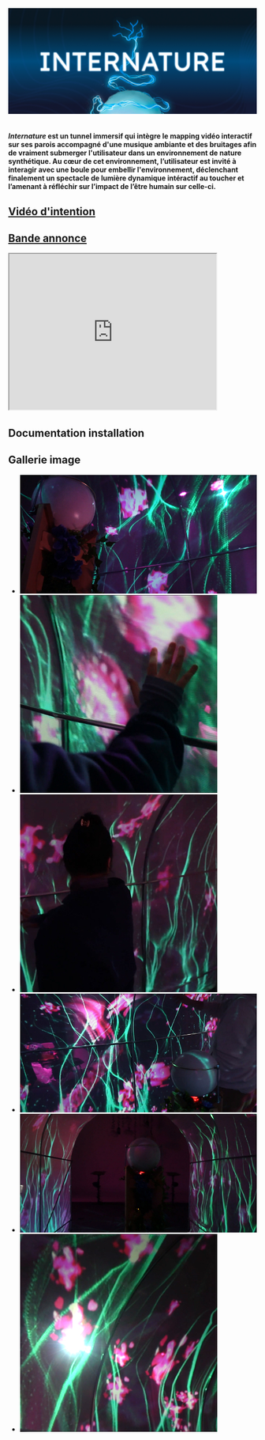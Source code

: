 <a style="display: flex; justify-content: space-around">
    <img src="thumbnail.jpg" width='1200' style="height: 100%">
</a>

<br/>
<h4>

<i>Internature</i> est un tunnel immersif qui intègre le mapping vidéo interactif sur ses parois accompagné d'une musique ambiante et des bruitages afin de vraiment submerger l'utilisateur dans un environnement de nature synthétique. Au cœur de cet environnement, l’utilisateur est invité à interagir avec une boule pour embellir l'environnement, déclenchant finalement un spectacle de lumière dynamique intéractif au toucher et l’amenant à réfléchir sur l’impact de l’être humain sur celle-ci.
</h4>

## [Vidéo d'intention](https://youtu.be/pLxNPbXbVRE?si=0ZiVeGZ_q0b2-osc)

## [Bande annonce](https://youtu.be/dI_DeIEkmxw?si=Y-lhUr6N7_BLQAMJ)
<iframe width="420" height="315"
src="https://youtu.be/dI_DeIEkmxw?si=Y-lhUr6N7_BLQAMJ&loop=1">
</iframe>


## Documentation installation

## Gallerie image



* ![](diffusion01.jpg)
* ![](diffusion02.jpg)
* ![](diffusion03.jpg)
* ![](diffusion04.jpg)
* ![](diffusion05.jpg)
* ![](diffusion06.jpg)

